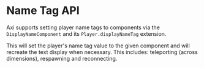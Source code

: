 # Name Tag API

Axi supports setting player name tags to components via
the `DisplayNameComponent` and its `Player.displayNameTag`
extension.

This will set the player's name tag value to the given
component and will recreate the text display when necessary.
This includes: teleporting (across dimensions), respawning
and reconnecting.
